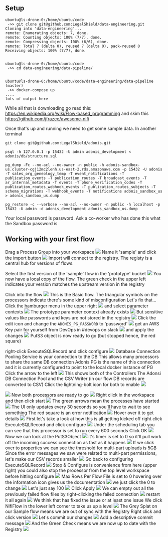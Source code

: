 ## Setup

```
ubuntu@ls-drone-0:/home/ubuntu/code
 ->> git clone git@github.com:LegalShield/data-engineering.git
Cloning into 'data-engineering'...
remote: Enumerating objects: 7, done.
remote: Counting objects: 100% (7/7), done.
remote: Compressing objects: 100% (6/6), done.
remote: Total 7 (delta 0), reused 7 (delta 0), pack-reused 0
Receiving objects: 100% (7/7), done.


ubuntu@ls-drone-0:/home/ubuntu/code
 ->> cd data-engineering/data-pipeline/


ubuntu@ls-drone-0:/home/ubuntu/code/data-engineering/data-pipeline (master)
 ->> docker-compose up
....
lots of output here
```

While all that is downloading go read this: https://en.wikipedia.org/wiki/Flow-based_programming
and skim this https://github.com/jfrazee/awesome-nifi

Once that's up and running we need to get some sample data. In another terminal
```
git clone git@github.com:LegalShield/adonis.git

psql -h 127.0.0.1 -p 15432 -U admin adonis_development < adonis/db/structure.sql 

pg_dump -Fc --no-acl --no-owner -n public -h adonis-sandbox-us.cluster-cgj12mc2lenh.us-east-2.rds.amazonaws.com -p 15432 -U adonis -T sales_org_geneology_temp -T event_notifications -T publication_events -T publication_routes -T broadcast_events -T ar_internal_metadata -T events -T phone_verification_codes -T publication_routes_webhook_events -T publication_routes_subjects -T schema_migrations -T webhook_events -T notifications adonis_sandbox_us > adonis_sandbox_us.dump

pg_restore -c --verbose --no-acl --no-owner -n public -h localhost -p 15432 -U admin -d adonis_development adonis_sandbox_us.dump
```
Your local password is password.  Ask a co-worker who has done this what the Sandbox password is

## Working with your first flow

Drag a Process Group into your workspace
![](https://general-adonis-development.s3.us-east-2.amazonaws.com/screenshots/screenshot-1588030300.jpg)
Name it 'sample' and click the import button
![](https://general-adonis-development.s3.us-east-2.amazonaws.com/screenshots/screenshot-1588030309.jpg)
Import will connect to the registry.  The registy is a central hub for versions of flows.

Select the first version of the 'sample' flow in the 'prototype' bucket
![](https://general-adonis-development.s3.us-east-2.amazonaws.com/screenshots/screenshot-1588030337.jpg)
You now have a local copy of the flow.  The green check in the upper left indicates your version matches the upstream version in the registry

Click into the flow
![](https://general-adonis-development.s3.us-east-2.amazonaws.com/screenshots/screenshot-1588030350.jpg)
This is the Basic flow.  The triangular symbols on the processors indicate there's some kind of misconfiguration
Let's fix that...
Click the hamburger menu in the upper right
![](https://general-adonis-development.s3.us-east-2.amazonaws.com/screenshots/screenshot-1588030366.jpg)
and select parameter contexts
![](https://general-adonis-development.s3.us-east-2.amazonaws.com/screenshots/screenshot-1588030374.jpg)
The prototype parameter context already exists
![](https://general-adonis-development.s3.us-east-2.amazonaws.com/screenshots/screenshot-1588030384.jpg)
But sensitive values like passwords and keys are not stored in the registry
![](https://general-adonis-development.s3.us-east-2.amazonaws.com/screenshots/screenshot-1588030393.jpg)
Click the edit icon and change the `ADONIS_PG_PASSWORD` to 'password'
![](https://general-adonis-development.s3.us-east-2.amazonaws.com/screenshots/screenshot-1588030407.jpg)
get an AWS Key pair for yourself from DevOps in #devops on slack
![](https://general-adonis-development.s3.us-east-2.amazonaws.com/screenshots/screenshot-1588030490.jpg)
and apply the changes
![](https://general-adonis-development.s3.us-east-2.amazonaws.com/screenshots/screenshot-1588030501.jpg)
PutS3 object is now ready to go (but stopped hence, the red square)

right-click ExecuteSQLRecord and click configure
![](https://general-adonis-development.s3.us-east-2.amazonaws.com/screenshots/screenshot-1588030521.jpg)
Database Connection Pooling Service is your connection to the DB
This allows many processors to share the same DB connection
Adonis PG is the name of this connection and it is currently configured to point to the local docker instance of PG
Click the arrow to the left
![](https://general-adonis-development.s3.us-east-2.amazonaws.com/screenshots/screenshot-1588030528.jpg)
This shows both of the Controllers
The Adonsi DB Connection Pool and the CSV Writer (in our flow DB records are converted to CSV)
Click the lightning-bolt icon for both to enable
![](https://general-adonis-development.s3.us-east-2.amazonaws.com/screenshots/screenshot-1588030539.jpg)

![](https://general-adonis-development.s3.us-east-2.amazonaws.com/screenshots/screenshot-1588030548.jpg)
Now both processors are ready to go
![](https://general-adonis-development.s3.us-east-2.amazonaws.com/screenshots/screenshot-1588030571.jpg)
Right click in the workspace and then click start
![](https://general-adonis-development.s3.us-east-2.amazonaws.com/screenshots/screenshot-1588030590.jpg)
The green arrows mean the processes have started
![](https://general-adonis-development.s3.us-east-2.amazonaws.com/screenshots/screenshot-1588030596.jpg)
The UI only updates every 30 seconds so you'll have to wait to see something
The red square is an error notification
![](https://general-adonis-development.s3.us-east-2.amazonaws.com/screenshots/screenshot-1588030604.jpg)
Hover over it to get details
![](https://general-adonis-development.s3.us-east-2.amazonaws.com/screenshots/screenshot-1588030621.jpg)
First let's take a look at how this is all getting kicked off
right click ExecuteSQLRecord and click configure
![](https://general-adonis-development.s3.us-east-2.amazonaws.com/screenshots/screenshot-1588030663.jpg)
Under the scheduling tab you can see that this processor is set to run every 600 seconds
Click OK
![](https://general-adonis-development.s3.us-east-2.amazonaws.com/screenshots/screenshot-1588030680.jpg)
Now we can look at the PutS3Object 
![](https://general-adonis-development.s3.us-east-2.amazonaws.com/screenshots/screenshot-1588030706.jpg)
it's timer is set to 0 so it'll pull work off the incoming success connection as fast as it happens
![](https://general-adonis-development.s3.us-east-2.amazonaws.com/screenshots/screenshot-1588030714.jpg)
If we click over to properties we can see the threshold for multi-part uploads is 5GB
Since the error messages we saw were related to multi-part permissions, let's make our CSV records smaller
![](https://general-adonis-development.s3.us-east-2.amazonaws.com/screenshots/screenshot-1588030780.jpg)
Go back to configuring ExecuteSQLRecord
![](https://general-adonis-development.s3.us-east-2.amazonaws.com/screenshots/screenshot-1588030799.jpg)
Stop & Configure is convenience from here (upper right)
you could also stop the processor from the top level workspace before hitting configure
![](https://general-adonis-development.s3.us-east-2.amazonaws.com/screenshots/screenshot-1588030813.jpg)
Max Rows Per Flow File is set to 0
hovering over the information icon gives us the documentation
![](https://general-adonis-development.s3.us-east-2.amazonaws.com/screenshots/screenshot-1588030859.jpg)
we just click the 0 to change
![](https://general-adonis-development.s3.us-east-2.amazonaws.com/screenshots/screenshot-1588030878.jpg)
Let's just say 100
![](https://general-adonis-development.s3.us-east-2.amazonaws.com/screenshots/screenshot-1588030886.jpg)
Click Apply
![](https://general-adonis-development.s3.us-east-2.amazonaws.com/screenshots/screenshot-1588030895.jpg)
We can empty out all the previously failed flow files by right-clicking the failed connection
![](https://general-adonis-development.s3.us-east-2.amazonaws.com/screenshots/screenshot-1588031229.jpg)
restart it all again
![](https://general-adonis-development.s3.us-east-2.amazonaws.com/screenshots/screenshot-1588031290.jpg)
We think that has fixed the issue or at least one issue
We click NifiFlow in the lower left corner to take us up a level
![](https://general-adonis-development.s3.us-east-2.amazonaws.com/screenshots/screenshot-1588031310.jpg)
The Grey Splat on our Sample flow means we are out of sync with the Registry
Right click and click version
![](https://general-adonis-development.s3.us-east-2.amazonaws.com/screenshots/screenshot-1588031322.jpg)
Let's commit our changes
![](https://general-adonis-development.s3.us-east-2.amazonaws.com/screenshots/screenshot-1588031334.jpg)
Add a descriptive commit message
![](https://general-adonis-development.s3.us-east-2.amazonaws.com/screenshots/screenshot-1588031432.jpg)
And the Green Check means we are now up to date with the Registry
![](https://general-adonis-development.s3.us-east-2.amazonaws.com/screenshots/screenshot-1588031445.jpg)

